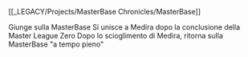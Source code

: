 [[_LEGACY/Projects/MasterBase Chronicles/MasterBase]]

Giunge sulla MasterBase
Si unisce a Medira dopo la conclusione della Master League Zero
Dopo lo scioglimento di Medira, ritorna sulla MasterBase "a tempo pieno"